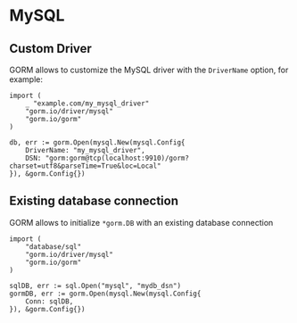 # MySQL

## Custom Driver

GORM allows to customize the MySQL driver with the  `DriverName` option, for example:

```
import (
    _ "example.com/my_mysql_driver"
    "gorm.io/driver/mysql"
    "gorm.io/gorm"
)

db, err := gorm.Open(mysql.New(mysql.Config{
    DriverName: "my_mysql_driver",
    DSN: "gorm:gorm@tcp(localhost:9910)/gorm?charset=utf8&parseTime=True&loc=Local"
}), &gorm.Config{})

```


## Existing database connection

GORM allows to initialize `*gorm.DB` with an existing database connection

```
import (
    "database/sql"
    "gorm.io/driver/mysql"
    "gorm.io/gorm"
)

sqlDB, err := sql.Open("mysql", "mydb_dsn")
gormDB, err := gorm.Open(mysql.New(mysql.Config{
    Conn: sqlDB,
}), &gorm.Config{})

```


